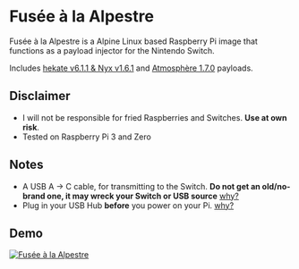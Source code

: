 # Fusée à la Alpestre
Fusée à la Alpestre is a Alpine Linux based Raspberry Pi image that functions as a payload injector for the Nintendo Switch.



Includes [hekate v6.1.1 & Nyx v1.6.1](https://github.com/CTCaer/hekate/releases/tag/v6.1.1) and [Atmosphère 1.7.0](https://github.com/Atmosphere-NX/Atmosphere/releases/tag/1.7.0) payloads.

## Disclaimer

 * I will not be responsible for fried Raspberries and Switches. **Use at own risk**.
 * Tested on Raspberry Pi 3 and Zero

## Notes

 * A USB A -> C cable, for transmitting to the Switch. **Do not get an old/no-brand one, it may wreck your Switch or USB source** [why?](https://pastebin.com/80QXsefE)
 * Plug in your USB Hub **before** you power on your Pi. [why?](https://www.raspberrypi.org/forums/viewtopic.php?t=23205#p217196)

## Demo

[![Fusée à la Alpestre](https://img.youtube.com/vi/FxCcUwWz_5U/hqdefault.jpg)](https://youtu.be/FxCcUwWz_5U)
